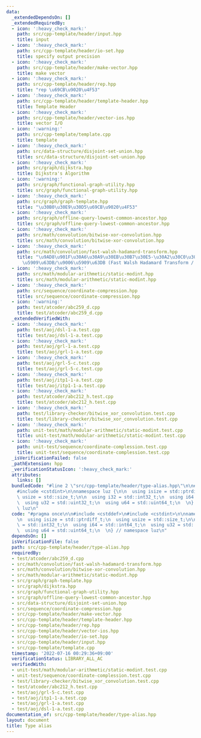 ```yaml
---
data:
  _extendedDependsOn: []
  _extendedRequiredBy:
  - icon: ':heavy_check_mark:'
    path: src/cpp-template/header/input.hpp
    title: input
  - icon: ':heavy_check_mark:'
    path: src/cpp-template/header/io-set.hpp
    title: specify output precision
  - icon: ':heavy_check_mark:'
    path: src/cpp-template/header/make-vector.hpp
    title: make vector
  - icon: ':heavy_check_mark:'
    path: src/cpp-template/header/rep.hpp
    title: "rep \u69CB\u9020\u4F53"
  - icon: ':heavy_check_mark:'
    path: src/cpp-template/header/template-header.hpp
    title: Template Header
  - icon: ':heavy_check_mark:'
    path: src/cpp-template/header/vector-ios.hpp
    title: vector I/O
  - icon: ':warning:'
    path: src/cpp-template/template.cpp
    title: template
  - icon: ':heavy_check_mark:'
    path: src/data-structure/disjoint-set-union.hpp
    title: src/data-structure/disjoint-set-union.hpp
  - icon: ':heavy_check_mark:'
    path: src/graph/dijkstra.hpp
    title: Dijkstra's Algorithm
  - icon: ':warning:'
    path: src/graph/functional-graph-utility.hpp
    title: src/graph/functional-graph-utility.hpp
  - icon: ':heavy_check_mark:'
    path: src/graph/graph-template.hpp
    title: "\u30B0\u30E9\u30D5\u69CB\u9020\u4F53"
  - icon: ':heavy_check_mark:'
    path: src/graph/offline-query-lowest-common-ancestor.hpp
    title: src/graph/offline-query-lowest-common-ancestor.hpp
  - icon: ':heavy_check_mark:'
    path: src/math/convolution/bitwise-xor-convolution.hpp
    title: src/math/convolution/bitwise-xor-convolution.hpp
  - icon: ':heavy_check_mark:'
    path: src/math/convolution/fast-walsh-hadamard-transform.hpp
    title: "\u9AD8\u901F\u30A6\u30A9\u30EB\u30B7\u30E5-\u30A2\u30C0\u30DE\u30FC\u30EB\
      \u5909\u63DB/\u9006\u5909\u63DB (Fast Walsh Hadamard Transform / Inverse Transform)"
  - icon: ':heavy_check_mark:'
    path: src/math/modular-arithmetic/static-modint.hpp
    title: src/math/modular-arithmetic/static-modint.hpp
  - icon: ':heavy_check_mark:'
    path: src/sequence/coordinate-compression.hpp
    title: src/sequence/coordinate-compression.hpp
  - icon: ':warning:'
    path: test/atcoder/abc259_d.cpp
    title: test/atcoder/abc259_d.cpp
  _extendedVerifiedWith:
  - icon: ':heavy_check_mark:'
    path: test/aoj/dsl-1-a.test.cpp
    title: test/aoj/dsl-1-a.test.cpp
  - icon: ':heavy_check_mark:'
    path: test/aoj/grl-1-a.test.cpp
    title: test/aoj/grl-1-a.test.cpp
  - icon: ':heavy_check_mark:'
    path: test/aoj/grl-5-c.test.cpp
    title: test/aoj/grl-5-c.test.cpp
  - icon: ':heavy_check_mark:'
    path: test/aoj/itp1-1-a.test.cpp
    title: test/aoj/itp1-1-a.test.cpp
  - icon: ':heavy_check_mark:'
    path: test/atcoder/abc212_h.test.cpp
    title: test/atcoder/abc212_h.test.cpp
  - icon: ':heavy_check_mark:'
    path: test/library-checker/bitwise_xor_convolution.test.cpp
    title: test/library-checker/bitwise_xor_convolution.test.cpp
  - icon: ':heavy_check_mark:'
    path: unit-test/math/modular-arithmetic/static-modint.test.cpp
    title: unit-test/math/modular-arithmetic/static-modint.test.cpp
  - icon: ':heavy_check_mark:'
    path: unit-test/sequence/coordinate-complession.test.cpp
    title: unit-test/sequence/coordinate-complession.test.cpp
  _isVerificationFailed: false
  _pathExtension: hpp
  _verificationStatusIcon: ':heavy_check_mark:'
  attributes:
    links: []
  bundledCode: "#line 2 \"src/cpp-template/header/type-alias.hpp\"\n\n#include <cstddef>\n\
    #include <cstdint>\n\nnamespace luz {\n\n  using isize = std::ptrdiff_t;\n  using\
    \ usize = std::size_t;\n\n  using i32 = std::int32_t;\n  using i64 = std::int64_t;\n\
    \  using u32 = std::uint32_t;\n  using u64 = std::uint64_t;\n  \n} // namespace\
    \ luz\n"
  code: "#pragma once\n\n#include <cstddef>\n#include <cstdint>\n\nnamespace luz {\n\
    \n  using isize = std::ptrdiff_t;\n  using usize = std::size_t;\n\n  using i32\
    \ = std::int32_t;\n  using i64 = std::int64_t;\n  using u32 = std::uint32_t;\n\
    \  using u64 = std::uint64_t;\n  \n} // namespace luz\n"
  dependsOn: []
  isVerificationFile: false
  path: src/cpp-template/header/type-alias.hpp
  requiredBy:
  - test/atcoder/abc259_d.cpp
  - src/math/convolution/fast-walsh-hadamard-transform.hpp
  - src/math/convolution/bitwise-xor-convolution.hpp
  - src/math/modular-arithmetic/static-modint.hpp
  - src/graph/graph-template.hpp
  - src/graph/dijkstra.hpp
  - src/graph/functional-graph-utility.hpp
  - src/graph/offline-query-lowest-common-ancestor.hpp
  - src/data-structure/disjoint-set-union.hpp
  - src/sequence/coordinate-compression.hpp
  - src/cpp-template/header/make-vector.hpp
  - src/cpp-template/header/template-header.hpp
  - src/cpp-template/header/rep.hpp
  - src/cpp-template/header/vector-ios.hpp
  - src/cpp-template/header/io-set.hpp
  - src/cpp-template/header/input.hpp
  - src/cpp-template/template.cpp
  timestamp: '2022-07-16 00:29:36+09:00'
  verificationStatus: LIBRARY_ALL_AC
  verifiedWith:
  - unit-test/math/modular-arithmetic/static-modint.test.cpp
  - unit-test/sequence/coordinate-complession.test.cpp
  - test/library-checker/bitwise_xor_convolution.test.cpp
  - test/atcoder/abc212_h.test.cpp
  - test/aoj/grl-5-c.test.cpp
  - test/aoj/itp1-1-a.test.cpp
  - test/aoj/grl-1-a.test.cpp
  - test/aoj/dsl-1-a.test.cpp
documentation_of: src/cpp-template/header/type-alias.hpp
layout: document
title: Type alias
---
```

